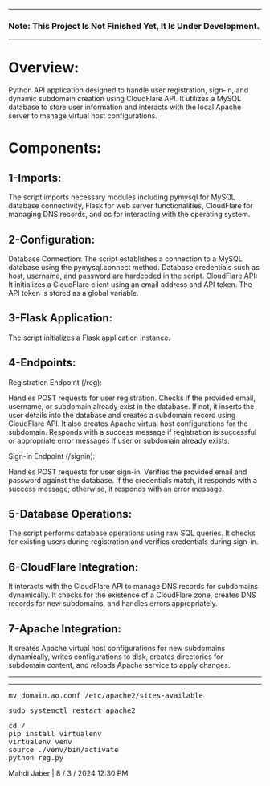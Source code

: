 _________________________________________________

### Note: This Project Is Not Finished Yet, It Is Under Development.
_________________________________________________

# Overview:
Python API application designed to handle user registration, sign-in, and dynamic subdomain creation using CloudFlare API. It utilizes a MySQL database to store user information and interacts with the local Apache server to manage virtual host configurations.

# Components:
## 1-Imports:

The script imports necessary modules including pymysql for MySQL database connectivity, Flask for web server functionalities, CloudFlare for managing DNS records, and os for interacting with the operating system.
## 2-Configuration:

Database Connection: The script establishes a connection to a MySQL database using the pymysql.connect method. Database credentials such as host, username, and password are hardcoded in the script.
CloudFlare API: It initializes a CloudFlare client using an email address and API token. The API token is stored as a global variable.
## 3-Flask Application:

The script initializes a Flask application instance.
## 4-Endpoints:

Registration Endpoint (/reg):

Handles POST requests for user registration.
Checks if the provided email, username, or subdomain already exist in the database. If not, it inserts the user details into the database and creates a subdomain record using CloudFlare API. It also creates Apache virtual host configurations for the subdomain.
Responds with a success message if registration is successful or appropriate error messages if user or subdomain already exists.

Sign-in Endpoint (/signin):

Handles POST requests for user sign-in.
Verifies the provided email and password against the database. If the credentials match, it responds with a success message; otherwise, it responds with an error message.
## 5-Database Operations:

The script performs database operations using raw SQL queries. It checks for existing users during registration and verifies credentials during sign-in.
## 6-CloudFlare Integration:

It interacts with the CloudFlare API to manage DNS records for subdomains dynamically. It checks for the existence of a CloudFlare zone, creates DNS records for new subdomains, and handles errors appropriately.
## 7-Apache Integration:

It creates Apache virtual host configurations for new subdomains dynamically, writes configurations to disk, creates directories for subdomain content, and reloads Apache service to apply changes.




_________________________________________________

_________________________________________________


<pre>
mv domain.ao.conf /etc/apache2/sites-available
</pre>

<pre>
sudo systemctl restart apache2 
</pre>

<pre>
cd /
pip install virtualenv
virtualenv venv
source ./venv/bin/activate
python reg.py 
</pre>




Mahdi Jaber | 8 / 3 / 2024 12:30 PM
